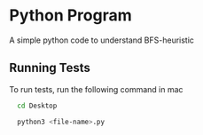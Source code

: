 
# Python Program

A simple python code to understand BFS-heuristic

## Running Tests

To run tests, run the following command in mac

```bash
  cd Desktop
```

```bash
  python3 <file-name>.py
```


    
